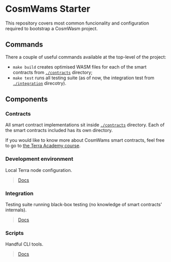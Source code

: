 # CosmWams Starter

This repository covers most common funcionality and configuration required to bootstrap a CosmWasm project.

## Commands

There a couple of useful commands available at the top-level of the project:

- `make build` creates optimised WASM files for each of the smart contracts from [`./contracts`](./contracts) directory;
- `make test` runs all testing suite (as of now, the integration test from [`./integration`](./integration) direcotry).

## Components

### Contracts

All smart contract implementations sit inside [`./contracts`](./contracts) directory. Each of the smart contracts included has its own directory.

If you would like to know more about CosmWams smart contracts, feel free to go to [the Terra Academy course](https://academy.terra.money/courses/cosmwasm-smart-contracts-i).

### Development environment

Local Terra node configuration.

> [Docs](./local/README.md)

### Integration

Testing suite running black-box testing (no knowledge of smart contracts' internals).

> [Docs](./integration/README.md)

### Scripts

Handful CLI tools.

> [Docs](./scripts/README.md)
